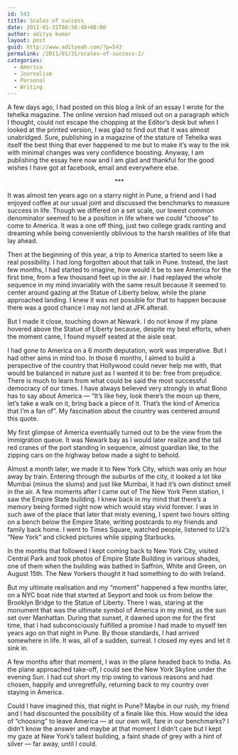 ```yaml
---
id: 543
title: Scales of success
date: 2011-01-31T08:56:48+00:00
author: aditya kumar
layout: post
guid: http://www.adityeah.com/?p=543
permalink: /2011/01/31/scales-of-success-2/
categories:
  - America
  - Journalism
  - Personal
  - Writing
---
```

A few days ago, I had posted on this blog a link of an essay I wrote for the tehelka magazine. The online version had missed out on a paragraph which I thought, could not escape the chopping at the Editor&#8217;s desk but when I looked at the printed version, I was glad to find out that it was almost unabridged. Sure, publishing in a magazine of the stature of Tehelka was itself the best thing that ever happened to me but to make it&#8217;s way to the ink with minimal changes was very confidence boosting. Anyway, I am publishing the essay here now and I am glad and thankful for the good wishes I have got at facebook, email and everywhere else.

<div align="center">
  ***
</div>

It was almost ten years ago on a starry night in Pune, a friend and I had enjoyed coffee at our usual joint and discussed the benchmarks to measure success in life. Though we differed on a set scale, our lowest common denominator seemed to be a position in life where we could &#8220;choose&#8221; to come to America. It was a one off thing, just two college grads ranting and dreaming while being conveniently oblivious to the harsh realities of life that lay ahead.

Then at the beginning of this year, a trip to America started to seem like a real possibility. I had long forgotten about that talk in Pune. Instead, the last few months, I had started to imagine, how would it be to see America for the first time, from a few thousand feet up in the air. I had replayed the whole sequence in my mind invariably with the same result because it seemed to center around gazing at the Statue of Liberty below, while the plane approached landing. I knew it was not possible for that to happen because there was a good chance I may not land at JFK afterall.

But I made it close, touching down at Newark. I do not know if my plane hovered above the Statue of Liberty because, despite my best efforts, when the moment came, I found myself seated at the aisle seat.

I had gone to America on a 6 month deputation, work was imperative. But I had other aims in mind too. In those 6 months, I aimed to build a perspective of the country that Hollywood could never help me with, that would be balanced in nature just as I wanted it to be: free from prejudice. There is much to learn from what could be said the most successful democracy of our times. I have always believed very strongly in what Bono has to say about America &#8212; &#8220;It&#8217;s like hey, look there&#8217;s the moon up there, let&#8217;s take a walk on it, bring back a piece of it. That&#8217;s the kind of America that I&#8217;m a fan of&#8221;. My fascination about the country was centered around this quote.

My first glimpse of America eventually turned out to be the view from the immigration queue. It was Newark bay as I would later realize and the tall red cranes of the port standing in sequence, almost guardian like, to the zipping cars on the highway below made a sight to behold.

Almost a month later, we made it to New York City, which was only an hour away by train. Entering through the suburbs of the city, it looked a lot like Mumbai (minus the slums) and just like Mumbai, it had it&#8217;s own distinct smell in the air. A few moments after I came out of The New York Penn station, I saw the Empire State building. I knew back in my mind that there&#8217;s a memory being formed right now which would stay vivid forever. I was in such awe of the place that later that misty evening, I spent two hours sitting on a bench below the Empire State, writing postcards to my friends and family back home. I went to Times Square, watched people, listened to U2&#8217;s &#8220;New York&#8221; and clicked pictures while sipping Starbucks.

In the months that followed I kept coming back to New York City, visited Central Park and took photos of Empire State Building in various shades, one of them when the building was bathed in Saffron, White and Green, on August 15th. The New Yorkers thought it had something to do with Ireland.

But my ultimate realisation and my &#8220;moment&#8221; happened a few months later, on a NYC boat ride that started at Seyport and took us from below the Brooklyn Bridge to the Statue of Liberty. There I was, staring at the monument that was the ultimate symbol of America in my mind, as the sun set over Manhattan. During that sunset, it dawned upon me for the first time, that I had subconsciously fulfilled a promise I had made to myself ten years ago on that night in Pune. By those standards, I had arrived somewhere in life. It was, all of a sudden, surreal. I closed my eyes and let it sink in.

A few months after that moment, I was in the plane headed back to India. As the plane approached take-off, I could see the New York Skyline under the evening Sun. I had cut short my trip owing to various reasons and had chosen, happily and unregretfully, returning back to my country over staying in America.

Could I have imagined this, that night in Pune? Maybe in our rush, my friend and I had discounted the possibility of a finale like this. How would the idea of &#8220;choosing&#8221; to leave America &#8212; at our own will, fare in our benchmarks? I didn&#8217;t know the answer and maybe at that moment I didn&#8217;t care but I kept my gaze at New York&#8217;s tallest building, a faint shade of grey with a hint of silver &#8212; far away, until I could.